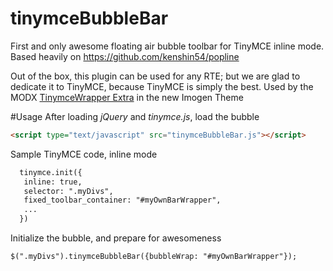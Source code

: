 # tinymceBubbleBar
First and only awesome floating air bubble toolbar for TinyMCE inline mode. Based heavily on https://github.com/kenshin54/popline

Out of the box, this plugin can be used for any RTE; but we are glad to dedicate it to TinyMCE, because TinyMCE is simply the best. Used by the MODX <a href="http://modx.com/extras/package/tinymcewrapper">TinymceWrapper Extra</a> in the new Imogen Theme

#Usage
After loading *jQuery* and *tinymce.js*, load the bubble
```html
<script type="text/javascript" src="tinymceBubbleBar.js"></script>
```
Sample TinyMCE code, inline mode
```html
  tinymce.init({
   inline: true,
   selector: ".myDivs",
   fixed_toolbar_container: "#myOwnBarWrapper",
   ...
  })
  ```
  Initialize the bubble, and prepare for awesomeness
  ```html
  $(".myDivs").tinymceBubbleBar({bubbleWrap: "#myOwnBarWrapper"});
  ```
